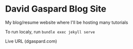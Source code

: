# David Gaspard Blog Site

My blog/resume website where I'll be hosting many tutorials

To run localy, run `bundle exec jekyll serve`

Live URL (dgaspard.com)
